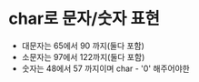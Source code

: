 # char로 문자/숫자 표현
* 대문자는 65에서 90 까지(둘다 포함)
* 소문자는 97에서 122까지(둘다 포함)
* 숫자는 48에서 57 까지이며 char - '0' 해주어야한
